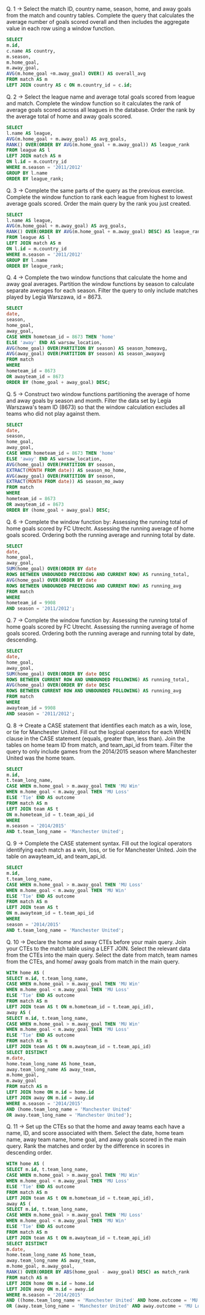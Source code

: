 Q. 1 -> Select the match ID, country name, season, home, and away goals from the match and country tables.
Complete the query that calculates the average number of goals scored overall and then includes the aggregate value in each row using a window function.

```sql
SELECT
m.id,
c.name AS country,
m.season,
m.home_goal,
m.away_goal,
AVG(m.home_goal +m.away_goal) OVER() AS overall_avg
FROM match AS m
LEFT JOIN country AS c ON m.country_id = c.id;
```

Q. 2 -> Select the league name and average total goals scored from league and match.
Complete the window function so it calculates the rank of average goals scored across all leagues in the database.
Order the rank by the average total of home and away goals scored.

```sql
SELECT
l.name AS league,
AVG(m.home_goal + m.away_goal) AS avg_goals,
RANK() OVER(ORDER BY AVG(m.home_goal + m.away_goal)) AS league_rank
FROM league AS l
LEFT JOIN match AS m
ON l.id = m.country_id
WHERE m.season = '2011/2012'
GROUP BY l.name
ORDER BY league_rank;
```

Q. 3 -> Complete the same parts of the query as the previous exercise.
Complete the window function to rank each league from highest to lowest average goals scored.
Order the main query by the rank you just created.

```sql
SELECT
l.name AS league,
AVG(m.home_goal + m.away_goal) AS avg_goals,
RANK() OVER(ORDER BY AVG(m.home_goal + m.away_goal) DESC) AS league_rank
FROM league AS l
LEFT JOIN match AS m
ON l.id = m.country_id
WHERE m.season = '2011/2012'
GROUP BY l.name
ORDER BY league_rank;
```

Q. 4 -> Complete the two window functions that calculate the home and away goal averages. Partition the window functions by season to calculate separate averages for each season.
Filter the query to only include matches played by Legia Warszawa, id = 8673.

```sql
SELECT
date,
season,
home_goal,
away_goal,
CASE WHEN hometeam_id = 8673 THEN 'home'
ELSE 'away' END AS warsaw_location,
AVG(home_goal) OVER(PARTITION BY season) AS season_homeavg,
AVG(away_goal) OVER(PARTITION BY season) AS season_awayavg
FROM match
WHERE
hometeam_id = 8673
OR awayteam_id = 8673
ORDER BY (home_goal + away_goal) DESC;
```

Q. 5 -> Construct two window functions partitioning the average of home and away goals by season and month.
Filter the data set by Legia Warszawa's team ID (8673) so that the window calculation excludes all teams who did not play against them.

```sql
SELECT
date,
season,
home_goal,
away_goal,
CASE WHEN hometeam_id = 8673 THEN 'home'
ELSE 'away' END AS warsaw_location,
AVG(home_goal) OVER(PARTITION BY season,
EXTRACT(MONTH FROM date)) AS season_mo_home,
AVG(away_goal) OVER(PARTITION BY season,
EXTRACT(MONTH FROM date)) AS season_mo_away
FROM match
WHERE
hometeam_id = 8673
OR awayteam_id = 8673
ORDER BY (home_goal + away_goal) DESC;
```

Q. 6 -> Complete the window function by:
Assessing the running total of home goals scored by FC Utrecht.
Assessing the running average of home goals scored.
Ordering both the running average and running total by date.

```sql
SELECT
date,
home_goal,
away_goal,
SUM(home_goal) OVER(ORDER BY date
ROWS BETWEEN UNBOUNDED PRECEDING AND CURRENT ROW) AS running_total,
AVG(home_goal) OVER(ORDER BY date
ROWS BETWEEN UNBOUNDED PRECEDING AND CURRENT ROW) AS running_avg
FROM match
WHERE
hometeam_id = 9908
AND season = '2011/2012';
```

Q. 7 -> Complete the window function by:
Assessing the running total of home goals scored by FC Utrecht.
Assessing the running average of home goals scored.
Ordering both the running average and running total by date, descending.

```sql
SELECT
date,
home_goal,
away_goal,
SUM(home_goal) OVER(ORDER BY date DESC
ROWS BETWEEN CURRENT ROW AND UNBOUNDED FOLLOWING) AS running_total,
AVG(home_goal) OVER(ORDER BY date DESC
ROWS BETWEEN CURRENT ROW AND UNBOUNDED FOLLOWING) AS running_avg
FROM match
WHERE
awayteam_id = 9908
AND season = '2011/2012';
```

Q. 8 -> Create a CASE statement that identifies each match as a win, lose, or tie for Manchester United.
Fill out the logical operators for each WHEN clause in the CASE statement (equals, greater than, less than).
Join the tables on home team ID from match, and team_api_id from team.
Filter the query to only include games from the 2014/2015 season where Manchester United was the home team.

```sql
SELECT
m.id,
t.team_long_name,
CASE WHEN m.home_goal > m.away_goal THEN 'MU Win'
WHEN m.home_goal < m.away_goal THEN 'MU Loss'
ELSE 'Tie' END AS outcome
FROM match AS m
LEFT JOIN team AS t
ON m.hometeam_id = t.team_api_id
WHERE
m.season = '2014/2015'
AND t.team_long_name = 'Manchester United';
```

Q. 9 -> Complete the CASE statement syntax.
Fill out the logical operators identifying each match as a win, loss, or tie for Manchester United.
Join the table on awayteam_id, and team_api_id.

```sql
SELECT
m.id,
t.team_long_name,
CASE WHEN m.home_goal > m.away_goal THEN 'MU Loss'
WHEN m.home_goal < m.away_goal THEN 'MU Win'
ELSE 'Tie' END AS outcome
FROM match AS m
LEFT JOIN team AS t
ON m.awayteam_id = t.team_api_id
WHERE
season = '2014/2015'
AND t.team_long_name = 'Manchester United';
```

Q. 10 -> Declare the home and away CTEs before your main query.
Join your CTEs to the match table using a LEFT JOIN.
Select the relevant data from the CTEs into the main query.
Select the date from match, team names from the CTEs, and home/ away goals from match in the main query.

```sql
WITH home AS (
SELECT m.id, t.team_long_name,
CASE WHEN m.home_goal > m.away_goal THEN 'MU Win'
WHEN m.home_goal < m.away_goal THEN 'MU Loss'
ELSE 'Tie' END AS outcome
FROM match AS m
LEFT JOIN team AS t ON m.hometeam_id = t.team_api_id),
away AS (
SELECT m.id, t.team_long_name,
CASE WHEN m.home_goal > m.away_goal THEN 'MU Win'
WHEN m.home_goal < m.away_goal THEN 'MU Loss'
ELSE 'Tie' END AS outcome
FROM match AS m
LEFT JOIN team AS t ON m.awayteam_id = t.team_api_id)
SELECT DISTINCT
m.date,
home.team_long_name AS home_team,
away.team_long_name AS away_team,
m.home_goal,
m.away_goal
FROM match AS m
LEFT JOIN home ON m.id = home.id
LEFT JOIN away ON m.id = away.id
WHERE m.season = '2014/2015'
AND (home.team_long_name = 'Manchester United'
OR away.team_long_name = 'Manchester United');
```

Q. 11 -> Set up the CTEs so that the home and away teams each have a name, ID, and score associated with them.
Select the date, home team name, away team name, home goal, and away goals scored in the main query.
Rank the matches and order by the difference in scores in descending order.

```sql
WITH home AS (
SELECT m.id, t.team_long_name,
CASE WHEN m.home_goal > m.away_goal THEN 'MU Win'
WHEN m.home_goal < m.away_goal THEN 'MU Loss'
ELSE 'Tie' END AS outcome
FROM match AS m
LEFT JOIN team AS t ON m.hometeam_id = t.team_api_id),
away AS (
SELECT m.id, t.team_long_name,
CASE WHEN m.home_goal > m.away_goal THEN 'MU Loss'
WHEN m.home_goal < m.away_goal THEN 'MU Win'
ELSE 'Tie' END AS outcome
FROM match AS m
LEFT JOIN team AS t ON m.awayteam_id = t.team_api_id)
SELECT DISTINCT
m.date,
home.team_long_name AS home_team,
away.team_long_name AS away_team,
m.home_goal, m.away_goal,
RANK() OVER(ORDER BY ABS(home_goal - away_goal) DESC) as match_rank
FROM match AS m
LEFT JOIN home ON m.id = home.id
LEFT JOIN away ON m.id = away.id
WHERE m.season = '2014/2015'
AND ((home.team_long_name = 'Manchester United' AND home.outcome = 'MU Loss')
OR (away.team_long_name = 'Manchester United' AND away.outcome = 'MU Loss'));
```
